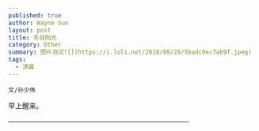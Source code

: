 ```yaml
---
published: true
author: Wayne Sun
layout: post
title: 冬日阳光
category: Other
summary: 图片测试![](https://i.loli.net/2018/09/28/5badc0ec7ab9f.jpeg)
tags:
  - 清晨
---
```


`文/孙少伟`

早上醒来。

——————————————————————————